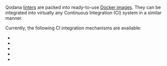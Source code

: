 [//]: # (title: Integration with CI systems)

Qodana [linters](supported-technologies.md) are packed into ready-to-use [Docker images](docker-images.md). They can be integrated into virtually any Continuous Integration (CI) system in a similar manner.

<p><include src="lib_qd.xml" include-id="ui-note"/></p>

Currently, the following CI integration mechanisms are available:
 - [](github-actions.md)
 - [](qodana-github-application.md)
 - [](gitlab.md)
 - [](qodana-teamcity-plugin.md)
 - [](jenkins.md)

